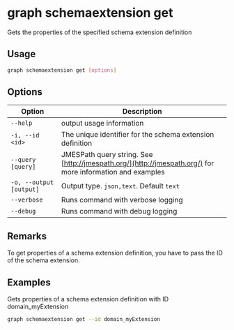 # graph schemaextension get

Gets the properties of the specified schema extension definition

## Usage

```sh
graph schemaextension get [options]
```

## Options

Option|Description
------|-----------
`--help`|output usage information
`-i, --id <id>`|The unique identifier for the schema extension definition
`--query [query]`|JMESPath query string. See [http://jmespath.org/](http://jmespath.org/) for more information and examples
`-o, --output [output]`|Output type. `json,text`. Default `text`
`--verbose`|Runs command with verbose logging
`--debug`|Runs command with debug logging

## Remarks

To get properties of a schema extension definition, you have to pass the ID of the schema
extension.

## Examples

Gets properties of a schema extension definition with ID domain_myExtension

```sh
graph schemaextension get --id domain_myExtension 
```
